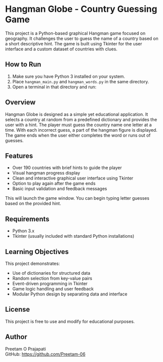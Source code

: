
# Hangman Globe - Country Guessing Game

This project is a Python-based graphical Hangman game focused on geography. It challenges the user to guess the name of a country based on a short descriptive hint. 
The game is built using Tkinter for the user interface and a custom dataset of countries with clues.


## How to Run

1. Make sure you have Python 3 installed on your system.
2. Place `hangman_main.py` and `hangman_words.py` in the same directory.
3. Open a terminal in that directory and run:


## Overview

Hangman Globe is designed as a simple yet educational application. 
It selects a country at random from a predefined dictionary and provides the user with a hint. 
The player must guess the country name one letter at a time. 
With each incorrect guess, a part of the hangman figure is displayed. 
The game ends when the user either completes the word or runs out of guesses.

## Features

- Over 190 countries with brief hints to guide the player
- Visual hangman progress display
- Clean and interactive graphical user interface using Tkinter
- Option to play again after the game ends
- Basic input validation and feedback messages


This will launch the game window. You can begin typing letter guesses based on the provided hint.

## Requirements

- Python 3.x
- Tkinter (usually included with standard Python installations)

## Learning Objectives

This project demonstrates:
- Use of dictionaries for structured data
- Random selection from key-value pairs
- Event-driven programming in Tkinter
- Game logic handling and user feedback
- Modular Python design by separating data and interface

## License

This project is free to use and modify for educational purposes.

## Author

Preetam O Prajapati  
GitHub: https://github.com/Preetam-06


